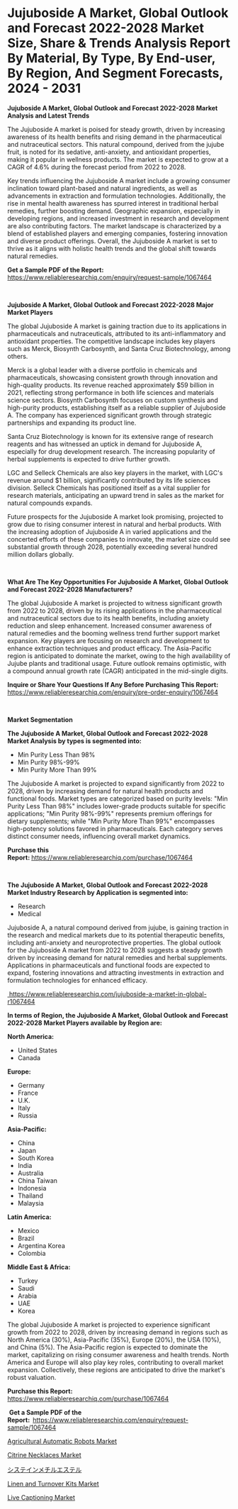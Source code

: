 <p><h1>Jujuboside A Market, Global Outlook and Forecast 2022-2028 Market Size, Share & Trends Analysis Report By Material, By Type, By End-user, By Region, And Segment Forecasts, 2024 - 2031</h1></p><p><strong>Jujuboside A Market, Global Outlook and Forecast 2022-2028 Market Analysis and Latest Trends</strong></p>
<p><p>The Jujuboside A market is poised for steady growth, driven by increasing awareness of its health benefits and rising demand in the pharmaceutical and nutraceutical sectors. This natural compound, derived from the jujube fruit, is noted for its sedative, anti-anxiety, and antioxidant properties, making it popular in wellness products. The market is expected to grow at a CAGR of 4.6% during the forecast period from 2022 to 2028.</p><p>Key trends influencing the Jujuboside A market include a growing consumer inclination toward plant-based and natural ingredients, as well as advancements in extraction and formulation technologies. Additionally, the rise in mental health awareness has spurred interest in traditional herbal remedies, further boosting demand. Geographic expansion, especially in developing regions, and increased investment in research and development are also contributing factors. The market landscape is characterized by a blend of established players and emerging companies, fostering innovation and diverse product offerings. Overall, the Jujuboside A market is set to thrive as it aligns with holistic health trends and the global shift towards natural remedies.</p></p>
<p><strong>Get a Sample PDF of the Report:&nbsp;</strong> <a href="https://www.reliableresearchiq.com/enquiry/request-sample/1067464">https://www.reliableresearchiq.com/enquiry/request-sample/1067464</a></p>
<p>&nbsp;</p>
<p><strong>Jujuboside A Market, Global Outlook and Forecast 2022-2028 Major Market Players</strong></p>
<p><p>The global Jujuboside A market is gaining traction due to its applications in pharmaceuticals and nutraceuticals, attributed to its anti-inflammatory and antioxidant properties. The competitive landscape includes key players such as Merck, Biosynth Carbosynth, and Santa Cruz Biotechnology, among others.</p><p>Merck is a global leader with a diverse portfolio in chemicals and pharmaceuticals, showcasing consistent growth through innovation and high-quality products. Its revenue reached approximately $59 billion in 2021, reflecting strong performance in both life sciences and materials science sectors. Biosynth Carbosynth focuses on custom synthesis and high-purity products, establishing itself as a reliable supplier of Jujuboside A. The company has experienced significant growth through strategic partnerships and expanding its product line.</p><p>Santa Cruz Biotechnology is known for its extensive range of research reagents and has witnessed an uptick in demand for Jujuboside A, especially for drug development research. The increasing popularity of herbal supplements is expected to drive further growth.</p><p>LGC and Selleck Chemicals are also key players in the market, with LGC's revenue around $1 billion, significantly contributed by its life sciences division. Selleck Chemicals has positioned itself as a vital supplier for research materials, anticipating an upward trend in sales as the market for natural compounds expands. </p><p>Future prospects for the Jujuboside A market look promising, projected to grow due to rising consumer interest in natural and herbal products. With the increasing adoption of Jujuboside A in varied applications and the concerted efforts of these companies to innovate, the market size could see substantial growth through 2028, potentially exceeding several hundred million dollars globally.</p></p>
<p>&nbsp;</p>
<p><strong>What Are The Key Opportunities For Jujuboside A Market, Global Outlook and Forecast 2022-2028 Manufacturers?</strong></p>
<p><p>The global Jujuboside A market is projected to witness significant growth from 2022 to 2028, driven by its rising applications in the pharmaceutical and nutraceutical sectors due to its health benefits, including anxiety reduction and sleep enhancement. Increased consumer awareness of natural remedies and the booming wellness trend further support market expansion. Key players are focusing on research and development to enhance extraction techniques and product efficacy. The Asia-Pacific region is anticipated to dominate the market, owing to the high availability of Jujube plants and traditional usage. Future outlook remains optimistic, with a compound annual growth rate (CAGR) anticipated in the mid-single digits.</p></p>
<p><strong>Inquire or Share Your Questions If Any Before Purchasing This Report:</strong> <a href="https://www.reliableresearchiq.com/enquiry/pre-order-enquiry/1067464">https://www.reliableresearchiq.com/enquiry/pre-order-enquiry/1067464</a></p>
<p>&nbsp;</p>
<p><strong>Market Segmentation</strong></p>
<p><strong>The Jujuboside A Market, Global Outlook and Forecast 2022-2028 Market Analysis by types is segmented into:</strong></p>
<p><ul><li>Min Purity Less Than 98%</li><li>Min Purity 98%-99%</li><li>Min Purity More Than 99%</li></ul></p>
<p><p>The Jujuboside A market is projected to expand significantly from 2022 to 2028, driven by increasing demand for natural health products and functional foods. Market types are categorized based on purity levels: "Min Purity Less Than 98%" includes lower-grade products suitable for specific applications; "Min Purity 98%-99%" represents premium offerings for dietary supplements; while "Min Purity More Than 99%" encompasses high-potency solutions favored in pharmaceuticals. Each category serves distinct consumer needs, influencing overall market dynamics.</p></p>
<p><strong>Purchase this Report:&nbsp;</strong><a href="https://www.reliableresearchiq.com/purchase/1067464">https://www.reliableresearchiq.com/purchase/1067464</a></p>
<p>&nbsp;</p>
<p><strong>The Jujuboside A Market, Global Outlook and Forecast 2022-2028 Market Industry Research by Application is segmented into:</strong></p>
<p><ul><li>Research</li><li>Medical</li></ul></p>
<p><p>Jujuboside A, a natural compound derived from jujube, is gaining traction in the research and medical markets due to its potential therapeutic benefits, including anti-anxiety and neuroprotective properties. The global outlook for the Jujuboside A market from 2022 to 2028 suggests a steady growth driven by increasing demand for natural remedies and herbal supplements. Applications in pharmaceuticals and functional foods are expected to expand, fostering innovations and attracting investments in extraction and formulation technologies for enhanced efficacy.</p></p>
<p><a href="https://www.reliableresearchiq.com/jujuboside-a-market-in-global-r1067464">&nbsp;https://www.reliableresearchiq.com/jujuboside-a-market-in-global-r1067464</a></p>
<p><strong>In terms of Region, the Jujuboside A Market, Global Outlook and Forecast 2022-2028 Market Players available by Region are:</strong></p>
<p>
    <p> <strong> North America: </strong>
        <ul>
            <li>United States</li>
            <li>Canada</li>
        </ul>
        </p> 
    <p> <strong> Europe: </strong>
        <ul>
            <li>Germany</li>
            <li>France</li>
            <li>U.K.</li>
            <li>Italy</li>
            <li>Russia</li>
        </ul>
        </p> 
    <p> <strong> Asia-Pacific: </strong>
        <ul>
            <li>China</li>
            <li>Japan</li>
            <li>South Korea</li>
            <li>India</li>
            <li>Australia</li>
            <li>China Taiwan</li>
            <li>Indonesia</li>
            <li>Thailand</li>
            <li>Malaysia</li>
        </ul>
        </p> 
    <p> <strong> Latin America: </strong>
        <ul>
            <li>Mexico</li>
            <li>Brazil</li>
            <li>Argentina Korea</li>
            <li>Colombia</li>
        </ul>
        </p> 
    <p> <strong> Middle East & Africa: </strong>
        <ul>
            <li>Turkey</li>
            <li>Saudi</li>
            <li>Arabia</li>
            <li>UAE</li>
            <li>Korea</li>
        </ul>
    </p>
    </p>
<p><p>The global Jujuboside A market is projected to experience significant growth from 2022 to 2028, driven by increasing demand in regions such as North America (30%), Asia-Pacific (35%), Europe (20%), the USA (10%), and China (5%). The Asia-Pacific region is expected to dominate the market, capitalizing on rising consumer awareness and health trends. North America and Europe will also play key roles, contributing to overall market expansion. Collectively, these regions are anticipated to drive the market's robust valuation.</p></p>
<p><strong>Purchase this Report: </strong><a href="https://www.reliableresearchiq.com/purchase/1067464">https://www.reliableresearchiq.com/purchase/1067464</a></p>
<p>&nbsp;<strong>Get a Sample PDF of the Report:&nbsp;&nbsp;</strong><a href="https://www.reliableresearchiq.com/enquiry/request-sample/1067464">https://www.reliableresearchiq.com/enquiry/request-sample/1067464</a></p>
<p><strong></strong></p>
<p><p><a href="https://issuu.com/reportprime-2/docs/agricultural-automatic-robots-marke_791feaafc39e28">Agricultural Automatic Robots Market</a></p><p><a href="https://medium.com/@clairhane_9803/global-citrine-necklaces-market-opportunities-and-forecast-for-period-from-2024-to-2031-18ae11ed60b9">Citrine Necklaces Market</a></p><p><a href="https://medium.com/@anabellewintheiser/%E5%B8%82%E5%A0%B4%E3%81%AE%E3%83%AA%E3%83%BC%E3%83%80%E3%83%BC%E3%81%A8%E9%81%85%E3%82%8C%E3%82%92%E5%8F%96%E3%82%8B%E8%80%85-%E3%82%B0%E3%83%AD%E3%83%BC%E3%83%90%E3%83%AB%E3%82%B7%E3%82%B9%E3%83%86%E3%82%A4%E3%83%B3%E3%83%A1%E3%83%81%E3%83%AB%E3%82%A8%E3%82%B9%E3%83%86%E3%83%AB%E5%B8%82%E5%A0%B4%E3%81%AE%E3%83%88%E3%83%AC%E3%83%B3%E3%83%89%E3%81%A8%E4%BA%88%E6%B8%AC-2024-2031-ac49922bed38">システインメチルエステル</a></p><p><a href="https://issuu.com/reportprime-2/docs/linen-and-turnover-kits-market-size_43a071a9fa5340">Linen and Turnover Kits Market</a></p><p><a href="https://www.linkedin.com/pulse/live-captioning-market-industry-landscape-growth-trajectories-tmtqe?trackingId=O58r6WaMTzuURPgos9JiRw%3D%3D">Live Captioning Market</a></p></p>